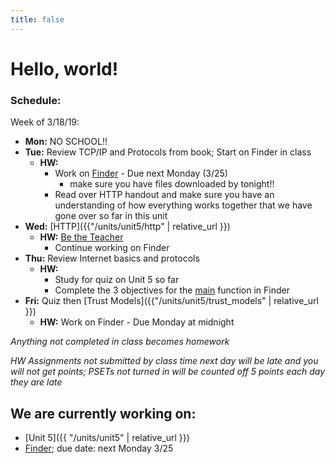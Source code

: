 ```yaml
---
title: false
---
```


# Hello, world!

### Schedule:

Week of 3/18/19:
  - **Mon:** NO SCHOOL!!
  - **Tue:** Review TCP/IP and Protocols from book; Start on Finder in class
    - **HW:**
      - Work on [Finder](https://docs.cs50.net/2018/ap/problems/finder/finder.html) - Due next Monday (3/25)
        - make sure you have files downloaded by tonight!!
      - Read over HTTP handout and make sure you have an understanding of how everything works together that we have gone over so far in this unit
  - **Wed:** [HTTP]({{"/units/unit5/http" | relative_url }})
    - **HW:** [Be the Teacher](http://docs.cs50.net/2018/ap/problems/teacher/teacher.html)
      - Continue working on Finder
  - **Thu:** Review Internet basics and protocols
    - **HW:**
      - Study for quiz on Unit 5 so far
      - Complete the 3 objectives for the [main](https://docs.cs50.net/2018/ap/problems/finder/finder.html#main) function in Finder
  - **Fri:** Quiz then [Trust Models]({{"/units/unit5/trust_models" | relative_url }})
    - **HW:** Work on Finder - Due Monday at midnight

  *Anything not completed in class becomes homework*

  *HW Assignments not submitted by class time next day will be late and you will not get points; PSETs not turned in will be counted off 5 points each day they are late*


## We are currently working on:
* [Unit 5]({{ "/units/unit5" | relative_url }})
* [Finder](https://docs.cs50.net/2018/ap/problems/finder/finder.html); due date: next Monday 3/25


<!--
This is CS50 AP, Harvard University's introduction to the intellectual enterprises of computer science and the art of programming for students in high school, which satisfies the College Board's new AP CS Principles curriculum framework.
-->
<!--
<iframe src="https://www.youtube.com/embed/tZxLMIk_SaY?playlist=GAB6Gm7pTTA"></iframe>
-->
